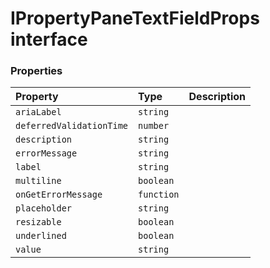 # IPropertyPaneTextFieldProps interface










### Properties

| Property	   | Type	| Description|
|:-------------|:-------|:-----------|
|`ariaLabel`      | `string` |  |
|`deferredValidationTime`      | `number` |  |
|`description`      | `string` |  |
|`errorMessage`      | `string` |  |
|`label`      | `string` |  |
|`multiline`      | `boolean` |  |
|`onGetErrorMessage`      | `function` |  |
|`placeholder`      | `string` |  |
|`resizable`      | `boolean` |  |
|`underlined`      | `boolean` |  |
|`value`      | `string` |  |





